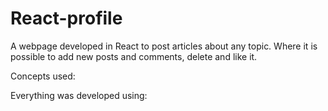# React-profile

A webpage developed in React to post articles about any topic.
Where it is possible to add new posts and comments, delete and like it.

Concepts used:

Everything was developed using:

